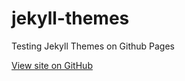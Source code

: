 # jekyll-themes
Testing Jekyll Themes on Github Pages

<a href="https://melbournevijay.github.io/jekyll-themes/" class="btn">View site on GitHub</a>
